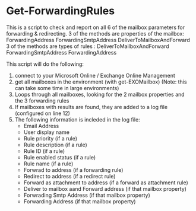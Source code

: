# Get-ForwardingRules
This is a script to check and report on all 6 of the mailbox parameters for forwarding &amp; redirecting.
3 of the methods are properties of the mailbox:
  ForwardingAddress 
  ForwardingSmtpAddress
  DeliverToMailboxAndForward
3 of the methods are types of rules :
  DeliverToMailboxAndForward
  ForwardingSmtpAddress
  ForwardingAddress

This script will do the following:
  1. connect to your Microsoft Online / Exchange Online Management
  2. get all mailboxes in the environment (with get-EXOMailbox) (Note: this can take some time in large environments)
  3. Loops through all mailboxes, looking for the 2 mailbox properties and the 3 forwarding rules
  4. If mailboxes with results are found, they are added to a log file (configured on line 12)
  5. The following information is incleded in the log file:
     - Email Address
     - User display name
     - Rule priority (if a rule)
     - Rule description (if a rule)
     - Rule ID (if a rule)
     - Rule enabled status (if a rule)
     - Rule name (if a rule)
     - Forwrad to address (if a forwarding rule)
     - Redirect to address (if a redirect rule)
     - Forward as attachment to address (if a forward as attachment rule)
     - Deliver to mailbox aand Forward address (if that mailbox property)
     - Forwrading Smtp Address (if that mailbox property)
     - Forwarding Address (if that mailbox property)
